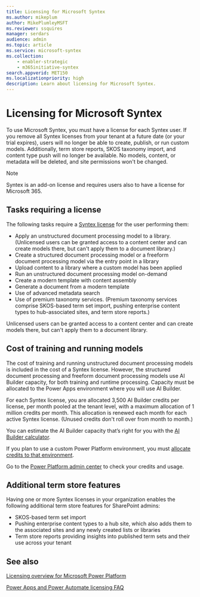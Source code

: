 ```yaml
---
title: Licensing for Microsoft Syntex
ms.author: mikeplum
author: MikePlumleyMSFT
ms.reviewer: ssquires
manager: serdars
audience: admin
ms.topic: article
ms.service: microsoft-syntex
ms.collection: 
    - enabler-strategic
    - m365initiative-syntex
search.appverid: MET150
ms.localizationpriority: high
description: Learn about licensing for Microsoft Syntex.
---
```


# Licensing for Microsoft Syntex

To use Microsoft Syntex, you must have a license for each Syntex user. If you remove all Syntex licenses from your tenant at a future date (or your trial expires), users will no longer be able to create, publish, or run custom models. Additionally, term store reports, SKOS taxonomy import, and content type push will no longer be available. No models, content, or metadata will be deleted, and site permissions won't be changed.
 
> [!NOTE] 
> Syntex is an add-on license and requires users also to have a license for Microsoft 365.
 
## Tasks requiring a license
 
The following tasks require a [Syntex license](https://www.microsoft.com/microsoft-365/enterprise/sharepoint-syntex) for the user performing them:
 
- Apply an unstructured document processing model to a library. (Unlicensed users can be granted access to a content center and can create models there, but can't apply them to a document library.)
- Create a structured document processing model or a freeform document processing model via the entry point in a library
- Upload content to a library where a custom model has been applied
- Run an unstructured document processing model on-demand
- Create a modern template with content assembly
- Generate a document from a modern template
- Use of advanced metadata search
- Use of premium taxonomy services. (Premium taxonomy services comprise SKOS-based term set import, pushing enterprise content types to hub-associated sites, and term store reports.)

Unlicensed users can be granted access to a content center and can create models there, but can't apply them to a document library.
 
## Cost of training and running models
 
The cost of training and running unstructured document processing models is included in the cost of a Syntex license. However, the structured document processing and freeform document processing models use AI Builder capacity, for both training and runtime processing. Capacity must be allocated to the Power Apps environment where you will use AI Builder.

For each Syntex license, you are allocated 3,500 AI Builder credits per license, per month pooled at the tenant level, with a maximum allocation of 1 million credits per month. This allocation is renewed each month for each active Syntex license. (Unused credits don't roll over from month to month.) 

You can estimate the AI Builder capacity that’s right for you with the [AI Builder calculator](https://powerapps.microsoft.com/ai-builder-calculator).

If you plan to use a custom Power Platform environment, you must [allocate credits to that environment](/power-platform/admin/capacity-add-on).

Go to the [Power Platform admin center](https://admin.powerplatform.microsoft.com/resources/capacity) to check your credits and usage.
  
## Additional term store features

Having one or more Syntex licenses in your organization enables the following additional term store features for SharePoint admins:
 
- SKOS-based term set import
- Pushing enterprise content types to a hub site, which also adds them to the associated sites and any newly created lists or libraries
- Term store reports providing insights into published term sets and their use across your tenant

## See also

[Licensing overview for Microsoft Power Platform](/power-platform/admin/pricing-billing-skus)

[Power Apps and Power Automate licensing FAQ](/power-platform/admin/powerapps-flow-licensing-faq)
